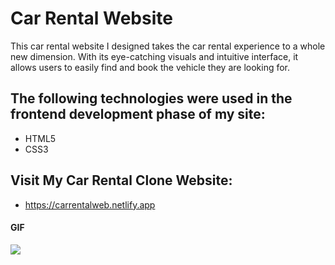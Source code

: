 <h1>Car Rental Website</h1>

This car rental website I designed takes the car rental experience to a whole new dimension. With its eye-catching visuals and intuitive interface, it allows users to easily find and book the vehicle they are looking for.

<h2> The following technologies were used in the frontend development phase of my site: </h2>

- HTML5
- CSS3

<h2> Visit My Car Rental Clone Website: </h2>

- https://carrentalweb.netlify.app

<h4>GIF</h4>

![](images/carrentalweb.gif)